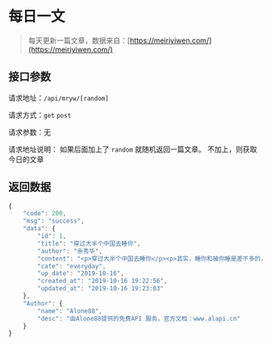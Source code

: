 # 每日一文

> 每天更新一篇文章，数据来自：[https://meiriyiwen.com/](https://meiriyiwen.com/)

## 接口参数

请求地址：`/api/mryw/[random]`

请求方式：`get` `post`

请求参数：无

请求地址说明： 如果后面加上了 `random` 就随机返回一篇文章。 不加上，则获取今日的文章

## 返回数据

```javascript
{
    "code": 200,
    "msg": "success",
    "data": {
        "id": 1,
        "title": "穿过大半个中国去睡你",
        "author": "余秀华",
        "content": "<p>穿过大半个中国去睡你</p><p>其实，睡你和被你睡是差不多的，无非是 </p><p>两具肉体碰撞的力，无非是这力催开的花朵 </p><p>无非是这花朵虚拟出的春天让我们误以为生命被重新打开 </p><p>大半个中国，什么都在发生：火山在喷，河流在枯 </p><p>一些不被关心的政治犯和流民 </p><p>一路在枪口的麋鹿和丹顶鹤 </p><p>我是穿过枪林弹雨去睡你 </p><p>我是把无数的黑夜摁进一个黎明去睡你 </p><p>我是无数个我奔跑成一个我去睡你 </p><p>当然我也会被一些蝴蝶带入歧途 </p><p>把一些赞美当成春天 </p><p>把一个和横店类似的村庄当成故乡 </p><p>而它们 </p><p>都是我去睡你必不可少的理由</p>",
        "cate": "everyday",
        "up_date": "2019-10-16",
        "created_at": "2019-10-16 19:22:56",
        "updated_at": "2019-10-16 19:23:03"
    },
    "Author": {
        "name": "Alone88",
        "desc": "由Alone88提供的免费API 服务，官方文档：www.alapi.cn"
    }
}
```

